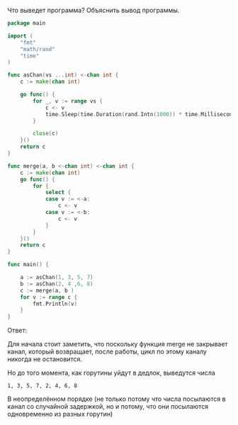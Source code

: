 Что выведет программа? Объяснить вывод программы.

```go
package main

import (
	"fmt"
	"math/rand"
	"time"
)

func asChan(vs ...int) <-chan int {
	c := make(chan int)

	go func() {
		for _, v := range vs {
			c <- v
			time.Sleep(time.Duration(rand.Intn(1000)) * time.Millisecond)
		}

		close(c)
	}()
	return c
}

func merge(a, b <-chan int) <-chan int {
	c := make(chan int)
	go func() {
		for {
			select {
			case v := <-a:
				c <- v
			case v := <-b:
				c <- v
			}
		}
	}()
	return c
}

func main() {

	a := asChan(1, 3, 5, 7)
	b := asChan(2, 4 ,6, 8)
	c := merge(a, b )
	for v := range c {
		fmt.Println(v)
	}
}
```

Ответ:

Для начала стоит заметить, что поскольку функция merge не закрывает канал, который возвращает, после работы, цикл по этому каналу никогда не остановится.

Но до того момента, как горутины уйдут в дедлок, выведутся числа 
```
1, 3, 5, 7, 2, 4, 6, 8
```

В неопределённом порядке (не только потому что числа посылаются в канал со случайной задержкой, но и потому, что они посылаются одновременно из разных горутин)

